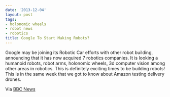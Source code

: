 ```yaml
---
date: '2013-12-04'
layout: post
tags:
- holonomic wheels
- robot news
- robotics
title: Google To Start Making Robots?
---
```

Google may be joining its Robotic Car efforts with other robot building, announcing that it has now acquired 7 robotics companies. It is looking a humanoid robots, robot arms, holonomic wheels, 3d computer vision among other areas in robotics. This is definitely exciting times to be building robots! This is in the same week that we got to know about Amazon testing delivery drones.

Via <a href="http://www.bbc.co.uk/news/technology-25212514" title="BBC News - Google robots may pose challenge to Amazon drones">BBC News</a>

